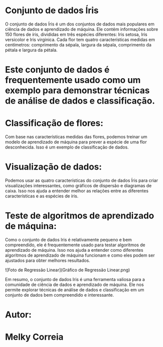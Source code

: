 # Conjunto de dados Íris

O conjunto de dados Íris é um dos conjuntos de dados mais populares em ciência de dados e aprendizado de máquina. Ele contém informações sobre 150 flores de íris, divididas em três espécies diferentes: Iris setosa, Iris versicolor e Iris virginica. Cada flor tem quatro características medidas em centímetros: comprimento da sépala, largura da sépala, comprimento da pétala e largura da pétala.

# Este conjunto de dados é frequentemente usado como um exemplo para demonstrar técnicas de análise de dados e classificação.

#  Classificação de flores: 

Com base nas características medidas das flores, podemos treinar um modelo de aprendizado de máquina para prever a espécie de uma flor desconhecida. Isso é um exemplo de classificação de dados.

# Visualização de dados:

Podemos usar as quatro características do conjunto de dados Íris para criar visualizações interessantes, como gráficos de dispersão e diagramas de caixa. Isso nos ajuda a entender melhor as relações entre as diferentes características e as espécies de íris.

# Teste de algoritmos de aprendizado de máquina:

Como o conjunto de dados Iris é relativamente pequeno e bem compreendido, ele é frequentemente usado para testar algoritmos de aprendizado de máquina. Isso nos ajuda a entender como diferentes algoritmos de aprendizado de máquina funcionam e como eles podem ser ajustados para obter melhores resultados.

 ![Foto de Regressão Linear](Gráfico de Regressão Linear.png)
    
    


Em resumo, o conjunto de dados Iris é uma ferramenta valiosa para a comunidade de ciência de dados e aprendizado de máquina. Ele nos permite explorar técnicas de análise de dados e classificação em um conjunto de dados bem compreendido e interessante.

# Autor:

# Melky Correia

